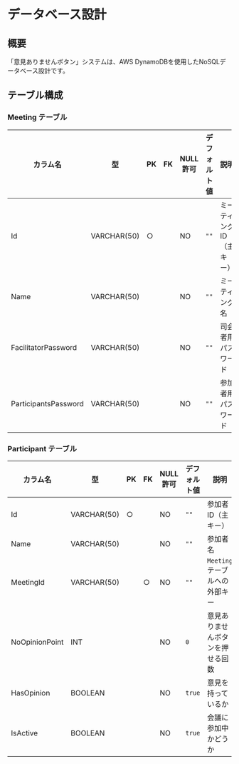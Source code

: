 # データベース設計

## 概要

「意見ありませんボタン」システムは、AWS DynamoDBを使用したNoSQLデータベース設計です。

## テーブル構成

### Meeting テーブル

| カラム名 | 型 | PK | FK | NULL許可 | デフォルト値 | 説明 |
|---------|---|----|----|----------|-------------|-----|
| Id | VARCHAR(50) | ○ | | NO | `""` | ミーティングID（主キー） |
| Name | VARCHAR(50) | | | NO | `""` | ミーティング名 |
| FacilitatorPassword | VARCHAR(50) | | | NO | `""` | 司会者用パスワード |
| ParticipantsPassword | VARCHAR(50) | | | NO | `""` | 参加者用パスワード |

### Participant テーブル

| カラム名 | 型 | PK | FK | NULL許可 | デフォルト値 | 説明 |
|---------|---|----|----|----------|-------------|-----|
| Id | VARCHAR(50) | ○ | | NO | `""` | 参加者ID（主キー） |
| Name | VARCHAR(50) | | | NO | `""` | 参加者名 |
| MeetingId | VARCHAR(50) | | ○ | NO | `""` | `Meeting` テーブルへの外部キー |
| NoOpinionPoint | INT | | | NO | `0` | 意見ありませんボタンを押せる回数 |
| HasOpinion | BOOLEAN | | | NO | `true` | 意見を持っているか |
| IsActive | BOOLEAN | | | NO | `true` | 会議に参加中かどうか |
